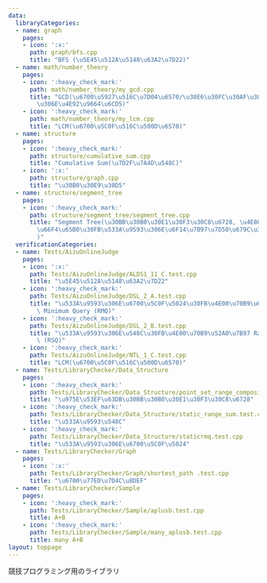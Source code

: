 ```yaml
---
data:
  libraryCategories:
  - name: graph
    pages:
    - icon: ':x:'
      path: graph/bfs.cpp
      title: "BFS (\u5E45\u512A\u5148\u63A2\u7D22)"
  - name: math/number_theory
    pages:
    - icon: ':heavy_check_mark:'
      path: math/number_theory/my_gcd.cpp
      title: "GCD(\u6700\u5927\u516C\u7D04\u6570/\u30E6\u30FC\u30AF\u30EA\u30C3\u30C9\
        \u306E\u4E92\u9664\u6CD5)"
    - icon: ':heavy_check_mark:'
      path: math/number_theory/my_lcm.cpp
      title: "LCM(\u6700\u5C0F\u516C\u500D\u6570)"
  - name: structure
    pages:
    - icon: ':heavy_check_mark:'
      path: structure/cumulative_sum.cpp
      title: "Cumulative Sum(\u7D2F\u7A4D\u548C)"
    - icon: ':x:'
      path: structure/graph.cpp
      title: "\u30B0\u30E9\u30D5"
  - name: structure/segment_tree
    pages:
    - icon: ':heavy_check_mark:'
      path: structure/segment_tree/segment_tree.cpp
      title: "Segment Tree(\u30BB\u30B0\u30E1\u30F3\u30C8\u6728, \u4E00\u70B9\u3092\
        \u66F4\u65B0\u30FB\u533A\u9593\u306E\u6F14\u7B97\u7D50\u679C\u3092\u53D6\u5F97\
        )"
  verificationCategories:
  - name: Tests/AizuOnlineJudge
    pages:
    - icon: ':x:'
      path: Tests/AizuOnlineJudge/ALDS1_11_C.test.cpp
      title: "\u5E45\u512A\u5148\u63A2\u7D22"
    - icon: ':heavy_check_mark:'
      path: Tests/AizuOnlineJudge/DSL_2_A.test.cpp
      title: "\u533A\u9593\u306E\u6700\u5C0F\u5024\u30FB\u4E00\u70B9\u66F4\u65B0 Range\
        \ Minimum Query (RMQ)"
    - icon: ':heavy_check_mark:'
      path: Tests/AizuOnlineJudge/DSL_2_B.test.cpp
      title: "\u533A\u9593\u306E\u548C\u30FB\u4E00\u70B9\u52A0\u7B97 Range Sum Query\
        \ (RSQ)"
    - icon: ':heavy_check_mark:'
      path: Tests/AizuOnlineJudge/NTL_1_C.test.cpp
      title: "LCM(\u6700\u5C0F\u516C\u500D\u6570)"
  - name: Tests/LibraryChecker/Data_Structure
    pages:
    - icon: ':heavy_check_mark:'
      path: Tests/LibraryChecker/Data_Structure/point_set_range_composite.test.cpp
      title: "\u975E\u53EF\u63DB\u30BB\u30B0\u30E1\u30F3\u30C8\u6728"
    - icon: ':heavy_check_mark:'
      path: Tests/LibraryChecker/Data_Structure/static_range_sum.test.cpp
      title: "\u533A\u9593\u548C"
    - icon: ':heavy_check_mark:'
      path: Tests/LibraryChecker/Data_Structure/staticrmq.test.cpp
      title: "\u533A\u9593\u306E\u6700\u5C0F\u5024"
  - name: Tests/LibraryChecker/Graph
    pages:
    - icon: ':x:'
      path: Tests/LibraryChecker/Graph/shortest_path .test.cpp
      title: "\u6700\u77ED\u7D4C\u8DEF"
  - name: Tests/LibraryChecker/Sample
    pages:
    - icon: ':heavy_check_mark:'
      path: Tests/LibraryChecker/Sample/aplusb.test.cpp
      title: A+B
    - icon: ':heavy_check_mark:'
      path: Tests/LibraryChecker/Sample/many_aplusb.test.cpp
      title: many A+B
layout: toppage
---
```

競技プログラミング用のライブラリ
